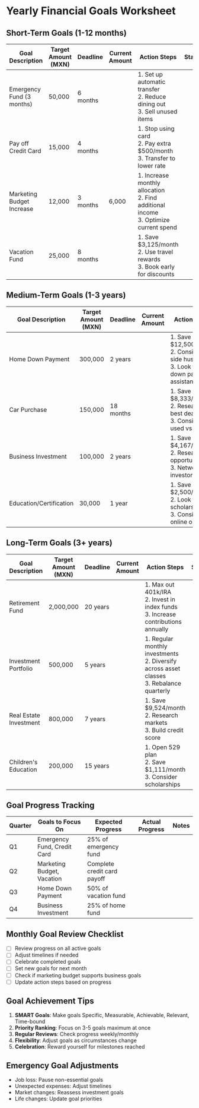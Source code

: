 # Yearly Financial Goals Worksheet

## Short-Term Goals (1-12 months)
| Goal Description | Target Amount (MXN) | Deadline | Current Amount | Action Steps | Status |
|------------------|---------------------|----------|----------------|--------------|--------|
| Emergency Fund (3 months) | 50,000 | 6 months | | 1. Set up automatic transfer<br>2. Reduce dining out<br>3. Sell unused items | |
| Pay off Credit Card | 15,000 | 4 months | | 1. Stop using card<br>2. Pay extra $500/month<br>3. Transfer to lower rate | |
| Marketing Budget Increase | 12,000 | 3 months | 6,000 | 1. Increase monthly allocation<br>2. Find additional income<br>3. Optimize current spend | |
| Vacation Fund | 25,000 | 8 months | | 1. Save $3,125/month<br>2. Use travel rewards<br>3. Book early for discounts | |

## Medium-Term Goals (1-3 years)
| Goal Description | Target Amount (MXN) | Deadline | Current Amount | Action Steps | Status |
|------------------|---------------------|----------|----------------|--------------|--------|
| Home Down Payment | 300,000 | 2 years | | 1. Save $12,500/month<br>2. Consider side hustle<br>3. Look for down payment assistance | |
| Car Purchase | 150,000 | 18 months | | 1. Save $8,333/month<br>2. Research best deals<br>3. Consider used vs new | |
| Business Investment | 100,000 | 2 years | | 1. Save $4,167/month<br>2. Research opportunities<br>3. Network with investors | |
| Education/Certification | 30,000 | 1 year | | 1. Save $2,500/month<br>2. Look for scholarships<br>3. Consider online options | |

## Long-Term Goals (3+ years)
| Goal Description | Target Amount (MXN) | Deadline | Current Amount | Action Steps | Status |
|------------------|---------------------|----------|----------------|--------------|--------|
| Retirement Fund | 2,000,000 | 20 years | | 1. Max out 401k/IRA<br>2. Invest in index funds<br>3. Increase contributions annually | |
| Investment Portfolio | 500,000 | 5 years | | 1. Regular monthly investments<br>2. Diversify across asset classes<br>3. Rebalance quarterly | |
| Real Estate Investment | 800,000 | 7 years | | 1. Save $9,524/month<br>2. Research markets<br>3. Build credit score | |
| Children's Education | 200,000 | 15 years | | 1. Open 529 plan<br>2. Save $1,111/month<br>3. Consider scholarships | |

## Goal Progress Tracking
| Quarter | Goals to Focus On | Expected Progress | Actual Progress | Notes |
|---------|-------------------|-------------------|-----------------|-------|
| Q1 | Emergency Fund, Credit Card | 25% of emergency fund | | |
| Q2 | Marketing Budget, Vacation | Complete credit card payoff | | |
| Q3 | Home Down Payment | 50% of vacation fund | | |
| Q4 | Business Investment | 25% of home fund | | |

## Monthly Goal Review Checklist
- [ ] Review progress on all active goals
- [ ] Adjust timelines if needed
- [ ] Celebrate completed goals
- [ ] Set new goals for next month
- [ ] Check if marketing budget supports business goals
- [ ] Update action steps based on progress

## Goal Achievement Tips
1. **SMART Goals**: Make goals Specific, Measurable, Achievable, Relevant, Time-bound
2. **Priority Ranking**: Focus on 3-5 goals maximum at once
3. **Regular Reviews**: Check progress weekly/monthly
4. **Flexibility**: Adjust goals as circumstances change
5. **Celebration**: Reward yourself for milestones reached

## Emergency Goal Adjustments
- Job loss: Pause non-essential goals
- Unexpected expenses: Adjust timelines
- Market changes: Reassess investment goals
- Life changes: Update goal priorities
